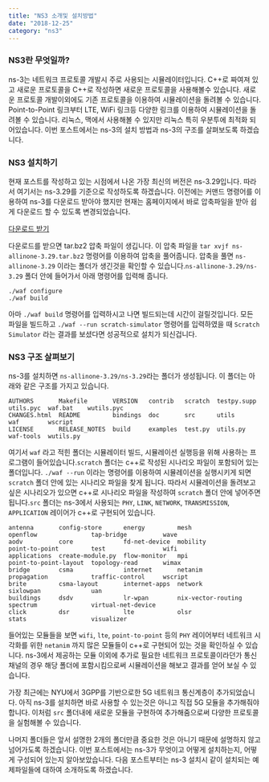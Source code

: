 ```yaml
---
title: "NS3 소개및 설치방법"
date: "2018-12-25"
category: "ns3"
---
```


### NS3란 무엇일까?

ns-3는 네트워크 프로토콜 개발시 주로 사용되는 시뮬레이터입니다. C++로 짜여져 있고 새로운 프로토콜을 C++로 작성하면 새로운 프로토콜을 사용해볼수 있습니다. 새로운 프로토콜 개발이외에도 기존 프로토콜을 이용하여 시뮬레이션을 돌려볼 수 있습니다. Point-to-Point 링크부터 LTE, WiFi 링크등 다양한 링크를 이용하여 시뮬레이션을 돌려볼 수 있습니다. 리눅스, 맥에서 사용해볼 수 있지만 리눅스 특히 우분투에 최적화 되어있습니다. 이번 포스트에서는 ns-3의 설치 방법과 ns-3의 구조를 살펴보도록 하겠습니다.

### NS3 설치하기

현재 포스트를 작성하고 있는 시점에서 나온 가장 최신의 버전은 ns-3.29입니다. 따라서 여기서는 ns-3.29를 기준으로 작성하도록 하겠습니다. 이전에는 커맨드 명령어를 이용하여 ns-3를 다운로드 받아야 했지만 현재는 홈페이지에서 바로 압축파일을 받아 쉽게 다운로드 할 수 있도록 변경되었습니다.

[다운로드 받기](https://www.nsnam.org/releases/ns-3-29/download/)

다운로드를 받으면 tar.bz2 압축 파일이 생깁니다. 이 압축 파일을 `tar xvjf ns-allinone-3.29.tar.bz2` 명령어를 이용하여 압축을 풀어줍니다. 압축을 풀면 `ns-allinone-3.29` 이라는 폴더가 생긴것을 확인할 수 있습니다.`ns-allinone-3.29/ns-3.29` 폴더 안에 들어가서 아래 명령어를 입력해 줍니다.

```shell
./waf configure
./waf build
```

아마 `./waf build` 명령어를 입력하시고 나면 빌드되는데 시간이 걸릴것입니다. 모든 파일을 빌드하고 `./waf --run scratch-simulator` 명령어를 입력하였을 때 `Scratch Simulator` 라는 결과를 보셨다면 성공적으로 설치가 되신겁니다.

### NS3 구조 살펴보기

ns-3를 설치하면 `ns-allinone-3.29/ns-3.29`라는 폴더가 생성됩니다. 이 폴더는 아래와 같은 구조를 가지고 있습니다.

```
AUTHORS       Makefile       VERSION   contrib   scratch  testpy.supp  utils.pyc  waf.bat    wutils.pyc
CHANGES.html  README         bindings  doc       src      utils        waf        wscript
LICENSE       RELEASE_NOTES  build     examples  test.py  utils.py     waf-tools  wutils.py
```

여기서 `waf` 라고 적힌 폴더는 시뮬레이터 빌드, 시뮬레이션 실행등을 위해 사용하는 프로그램이 들어있습니다.`scratch` 폴더는 c++로 작성된 시나리오 파일이 포함되어 있는 폴더입니다. `./waf --run` 이라는 명령어를 이용하여 시뮬레이션을 실행시키게 되면 `scratch` 폴더 안에 있는 시나리오 파일을 찾게 됩니다. 따라서 시뮬레이션을 돌려보고 싶은 시나리오가 있으면 c++로 시나리오 파일을 작성하여 `scratch` 폴더 안에 넣어주면 됩니다.`src` 폴더는 ns-3에서 사용되는 `PHY`, `LINK`, `NETWORK`, `TRANSMISSION`, `APPLICATION` 레이어가 c++로 구현되어 있습니다.

```
antenna       config-store      energy         mesh                openflow               tap-bridge          wave
aodv          core              fd-net-device  mobility            point-to-point         test                wifi
applications  create-module.py  flow-monitor   mpi                 point-to-point-layout  topology-read       wimax
bridge        csma              internet       netanim             propagation            traffic-control     wscript
brite         csma-layout       internet-apps  network             sixlowpan              uan
buildings     dsdv              lr-wpan        nix-vector-routing  spectrum               virtual-net-device
click         dsr               lte            olsr                stats                  visualizer
```

들어있는 모듈들을 보면 `wifi`, `lte`, `point-to-point` 등의 `PHY` 레이어부터 네트워크 시각화를 위한 `netanim` 까지 많은 모듈들이 c++로 구현되어 있는 것을 확인하실 수 있습니다. ns-3에서 제공하는 모듈 이외에 추가로 필요한 네트워크 프로토콜이라던가 통신 채널의 경우 해당 폴더에 포함시킴으로써 시뮬레이션을 해보고 결과를 얻어 보실 수 있습니다.

가장 최근에는 NYU에서 3GPP를 기반으로한 5G 네트워크 통신계층이 추가되었습니다. 아직 ns-3를 설치하면 바로 사용할 수 있는것은 아니고 직접 5G 모듈을 추가해줘야 합니다. 이처럼 `src` 폴더내에 새로운 모듈을 구현하여 추가해줌으로써 다양한 프로토콜을 실험해볼 수 있습니다.

나머지 폴더들은 앞서 설명한 2개의 폴더만큼 중요한 것은 아니기 때문에 설명하지 않고 넘어가도록 하겠습니다. 이번 포스트에서는 ns-3가 무엇이고 어떻게 설치하는지, 어떻게 구성되어 있는지 알아보았습니다. 다음 포스트부터는 ns-3 설치시 같이 설치되는 예제파일들에 대하여 소개하도록 하겠습니다.
